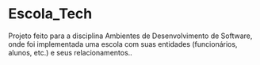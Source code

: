 # Escola_Tech
Projeto feito para a disciplina Ambientes de Desenvolvimento de Software, onde foi implementada uma escola com suas entidades (funcionários, alunos, etc.) e seus relacionamentos..
